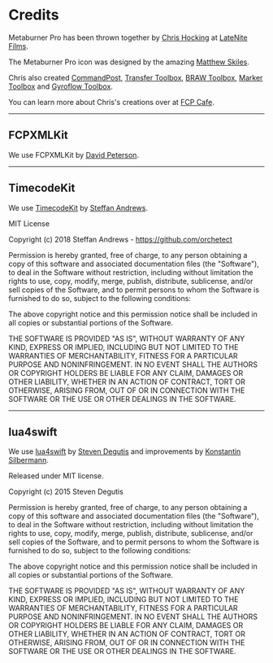 # Credits

Metaburner Pro has been thrown together by [Chris Hocking](https://github.com/latenitefilms) at [LateNite Films](https://latenitefilms.com).

The Metaburner Pro icon was designed by the amazing [Matthew Skiles](http://matthewskiles.com).

Chris also created [CommandPost](https://commandpost.io), [Transfer Toolbox](https://transfertoolbox.io), [BRAW Toolbox](https://brawtoolbox.io), [Marker Toolbox](https://markertoolbox.io) and [Gyroflow Toolbox](https://gyroflowtoolbox.io).

You can learn more about Chris's creations over at [FCP Cafe](https://fcp.cafe/latenite/).

---

## FCPXMLKit

We use FCPXMLKit by [David Peterson](https://github.com/randomeizer/).

---

## TimecodeKit

We use [TimecodeKit](https://github.com/orchetect/TimecodeKit) by [Steffan Andrews](https://github.com/orchetect).

MIT License

Copyright (c) 2018 Steffan Andrews - https://github.com/orchetect

Permission is hereby granted, free of charge, to any person obtaining a copy
of this software and associated documentation files (the "Software"), to deal
in the Software without restriction, including without limitation the rights
to use, copy, modify, merge, publish, distribute, sublicense, and/or sell
copies of the Software, and to permit persons to whom the Software is
furnished to do so, subject to the following conditions:

The above copyright notice and this permission notice shall be included in all
copies or substantial portions of the Software.

THE SOFTWARE IS PROVIDED "AS IS", WITHOUT WARRANTY OF ANY KIND, EXPRESS OR
IMPLIED, INCLUDING BUT NOT LIMITED TO THE WARRANTIES OF MERCHANTABILITY,
FITNESS FOR A PARTICULAR PURPOSE AND NONINFRINGEMENT. IN NO EVENT SHALL THE
AUTHORS OR COPYRIGHT HOLDERS BE LIABLE FOR ANY CLAIM, DAMAGES OR OTHER
LIABILITY, WHETHER IN AN ACTION OF CONTRACT, TORT OR OTHERWISE, ARISING FROM,
OUT OF OR IN CONNECTION WITH THE SOFTWARE OR THE USE OR OTHER DEALINGS IN THE
SOFTWARE.

---

## lua4swift

We use [lua4swift](https://github.com/kos-pomfort/lua4swift) by [Steven Degutis](https://github.com/SwiftyLua) and improvements by [Konstantin Silbermann](https://github.com/kos-pomfort).

Released under MIT license.

Copyright (c) 2015 Steven Degutis

Permission is hereby granted, free of charge, to any person obtaining a copy of this software and associated documentation files (the "Software"), to deal in the Software without restriction, including without limitation the rights to use, copy, modify, merge, publish, distribute, sublicense, and/or sell copies of the Software, and to permit persons to whom the Software is furnished to do so, subject to the following conditions:

The above copyright notice and this permission notice shall be included in all copies or substantial portions of the Software.

THE SOFTWARE IS PROVIDED "AS IS", WITHOUT WARRANTY OF ANY KIND, EXPRESS OR IMPLIED, INCLUDING BUT NOT LIMITED TO THE WARRANTIES OF MERCHANTABILITY, FITNESS FOR A PARTICULAR PURPOSE AND NONINFRINGEMENT. IN NO EVENT SHALL THE AUTHORS OR COPYRIGHT HOLDERS BE LIABLE FOR ANY CLAIM, DAMAGES OR OTHER LIABILITY, WHETHER IN AN ACTION OF CONTRACT, TORT OR OTHERWISE, ARISING FROM, OUT OF OR IN CONNECTION WITH THE SOFTWARE OR THE USE OR OTHER DEALINGS IN THE SOFTWARE.